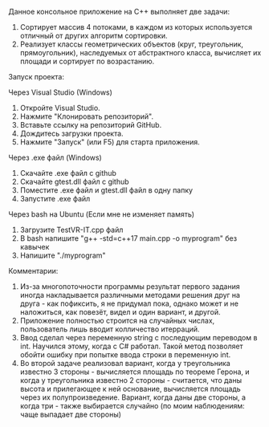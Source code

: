 Данное консольное приложение на C++ выполняет две задачи: 
1) Сортирует массив 4 потоками, в каждом из которых используется отличный от других алгоритм сортировки.
2) Реализует классы геометрических объектов (круг, треугольник, прямоугольник), наследуемых от абстрактного класса, вычисляет их площади и сортирует по возрастанию.

Запуск проекта: 

Через Visual Studio (Windows)

1) Откройте Visual Studio.
2) Нажмите "Клонировать репозиторий".
3) Вставьте ссылку на репозиторий GitHub.
4) Дождитесь загрузки проекта.
5) Нажмите "Запуск" (или F5) для старта приложения.

Через .exe файл (Windows)
1) Скачайте .exe файл с github
2) Скачайте gtest.dll файл с github
3) Поместите .exe файл и gtest.dll файл в одну папку
4) Запустите .exe файл

Через bash на Ubuntu (Если мне не изменяет память)
1) Загрузите TestVR-IT.cpp файл
2) В bash напишите "g++ -std=c++17 main.cpp -o myprogram" без кавычек
3) Напишите "./myprogram"


Комментарии: 
1) Из-за многопоточности программы результат первого задания иногда накладывается различными методами решения друг на друга - как пофиксить, я не придумал пока, однако может и не наложиться, как повезёт, видел и один вариант, и другой.
2) Приложение полностью строится на случайных числах, пользователь лишь вводит колличество итерраций.
3) Ввод сделал через переменную string с последующим переводом в int. Научился этому, когда с C# работал. Такой метод позволяет обойти ошибку при попытке ввода строки в переменную int.
4) Во второй задаче реализовал вариант, когда у треугольника известно 3 стороны - вычисляется площадь по теореме Герона, и когда у треугольника известно 2 стороны - считается, что даны высота и прилегающее к ней основание, вычисляется площадь через их полупроизведение. Вариант, когда даны две стороны, а когда три - также выбирается случайно (по моим наблюдениям: чаще выпадает две стороны) 
